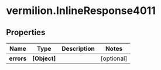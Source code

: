 # vermilion.InlineResponse4011

## Properties

Name | Type | Description | Notes
------------ | ------------- | ------------- | -------------
**errors** | **[Object]** |  | [optional] 


